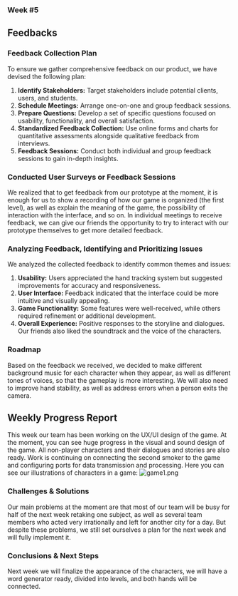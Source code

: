 ### Week #5

## Feedbacks

### Feedback Collection Plan
To ensure we gather comprehensive feedback on our product, we have devised the following plan:
1. **Identify Stakeholders:** Target stakeholders include potential clients, users, and students.
2. **Schedule Meetings:** Arrange one-on-one and group feedback sessions.
3. **Prepare Questions:** Develop a set of specific questions focused on usability, functionality, and overall satisfaction.
4. **Standardized Feedback Collection:** Use online forms and charts for quantitative assessments alongside qualitative feedback from interviews.
5. **Feedback Sessions:** Conduct both individual and group feedback sessions to gain in-depth insights.

### Conducted User Surveys or Feedback Sessions
We realized that to get feedback from our prototype at the moment, it is enough for us to show a recording of how our game is organized (the first level), as well as explain the meaning of the game, the possibility of interaction with the interface, and so on.
In individual meetings to receive feedback, we can give our friends the opportunity to try to interact with our prototype themselves to get more detailed feedback.

### Analyzing Feedback, Identifying and Prioritizing Issues
We analyzed the collected feedback to identify common themes and issues:
1. **Usability:** Users appreciated the hand tracking system but suggested improvements for accuracy and responsiveness.
2. **User Interface:** Feedback indicated that the interface could be more intuitive and visually appealing.
3. **Game Functionality:** Some features were well-received, while others required refinement or additional development.
4. **Overall Experience:** Positive responses to the storyline and dialogues. Our friends also liked the soundtrack and the voice of the characters.

### Roadmap
Based on the feedback we received, we decided to make different background music for each character when they appear, as well as different tones of voices, so that the gameplay is more interesting. 
We will also need to improve hand stability, as well as address errors when a person exits the camera.

## Weekly Progress Report
This week our team has been working on the UX/UI design of the game. At the moment, you can see huge progress in the visual and sound design of the game. All non-player characters and their dialogues and stories are also ready. Work is continuing on connecting the second smoker to the game and configuring ports for data transmission and processing.
Here you can see our illustrations of characters in a game:
![game1.png](/2024/sign_ature_cocktail/game1.png)

### Challenges & Solutions
Our main problems at the moment are that most of our team will be busy for half of the next week retaking one subject, as well as several team members who acted very irrationally and left for another city for a day. But despite these problems, we still set ourselves a plan for the next week and will fully implement it.

### Conclusions & Next Steps
Next week we will finalize the appearance of the characters, we will have a word generator ready, divided into levels, and both hands will be connected.
